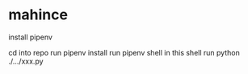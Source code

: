 # mahince

install pipenv

cd into repo
run pipenv install
run pipenv shell
in this shell run python ./.../xxx.py
